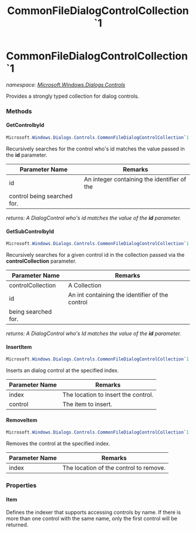 ﻿---
title: CommonFileDialogControlCollection`1
---

# CommonFileDialogControlCollection`1
_namespace: [Microsoft.Windows.Dialogs.Controls](N-Microsoft.Windows.Dialogs.Controls.html)_

Provides a strongly typed collection for dialog controls.

### Methods

#### GetControlbyId
```csharp
Microsoft.Windows.Dialogs.Controls.CommonFileDialogControlCollection`1.GetControlbyId(System.Int32)
```
Recursively searches for the control who's id matches the value
 passed in the **id** parameter.

|Parameter Name|Remarks|
|--------------|-------|
|id|An integer containing the identifier of the 
 control being searched for.|

_returns: A DialogControl who's id matches the value of the
 **id** parameter._

#### GetSubControlbyId
```csharp
Microsoft.Windows.Dialogs.Controls.CommonFileDialogControlCollection`1.GetSubControlbyId(System.Collections.Generic.IEnumerable{Microsoft.Windows.Dialogs.DialogControl},System.Int32)
```
Recursively searches for a given control id in the 
 collection passed via the **controlCollection** parameter.

|Parameter Name|Remarks|
|--------------|-------|
|controlCollection|A Collection<CommonFileDialogControl>|
|id|An int containing the identifier of the control 
 being searched for.|

_returns: A DialogControl who's Id matches the value of the
 **id** parameter._

#### InsertItem
```csharp
Microsoft.Windows.Dialogs.Controls.CommonFileDialogControlCollection`1.InsertItem(System.Int32,`0)
```
Inserts an dialog control at the specified index.

|Parameter Name|Remarks|
|--------------|-------|
|index|The location to insert the control.|
|control|The item to insert.|


#### RemoveItem
```csharp
Microsoft.Windows.Dialogs.Controls.CommonFileDialogControlCollection`1.RemoveItem(System.Int32)
```
Removes the control at the specified index.

|Parameter Name|Remarks|
|--------------|-------|
|index|The location of the control to remove.|




### Properties

#### Item
Defines the indexer that supports accessing controls by name. If there is more than one control with the same name, only the first control will be returned.

